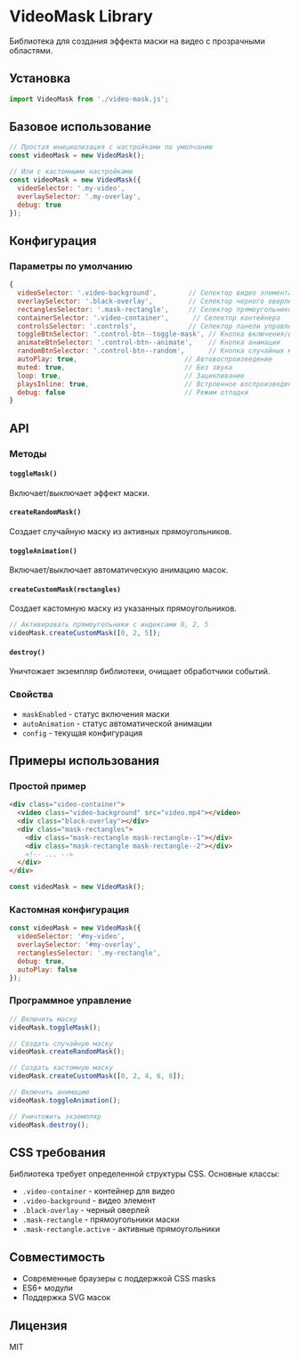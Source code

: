 # VideoMask Library

Библиотека для создания эффекта маски на видео с прозрачными областями.

## Установка

```javascript
import VideoMask from './video-mask.js';
```

## Базовое использование

```javascript
// Простая инициализация с настройками по умолчанию
const videoMask = new VideoMask();

// Или с кастомными настройками
const videoMask = new VideoMask({
  videoSelector: '.my-video',
  overlaySelector: '.my-overlay',
  debug: true
});
```

## Конфигурация

### Параметры по умолчанию

```javascript
{
  videoSelector: '.video-background',        // Селектор видео элемента
  overlaySelector: '.black-overlay',         // Селектор черного оверлея
  rectanglesSelector: '.mask-rectangle',     // Селектор прямоугольников маски
  containerSelector: '.video-container',      // Селектор контейнера
  controlsSelector: '.controls',             // Селектор панели управления
  toggleBtnSelector: '.control-btn--toggle-mask', // Кнопка включения/выключения маски
  animateBtnSelector: '.control-btn--animate',    // Кнопка анимации
  randomBtnSelector: '.control-btn--random',      // Кнопка случайных масок
  autoPlay: true,                           // Автовоспроизведение
  muted: true,                              // Без звука
  loop: true,                               // Зацикливание
  playsInline: true,                        // Встроенное воспроизведение
  debug: false                              // Режим отладки
}
```

## API

### Методы

#### `toggleMask()`
Включает/выключает эффект маски.

#### `createRandomMask()`
Создает случайную маску из активных прямоугольников.

#### `toggleAnimation()`
Включает/выключает автоматическую анимацию масок.

#### `createCustomMask(rectangles)`
Создает кастомную маску из указанных прямоугольников.

```javascript
// Активировать прямоугольники с индексами 0, 2, 5
videoMask.createCustomMask([0, 2, 5]);
```



#### `destroy()`
Уничтожает экземпляр библиотеки, очищает обработчики событий.

### Свойства

- `maskEnabled` - статус включения маски
- `autoAnimation` - статус автоматической анимации
- `config` - текущая конфигурация

## Примеры использования

### Простой пример

```html
<div class="video-container">
  <video class="video-background" src="video.mp4"></video>
  <div class="black-overlay"></div>
  <div class="mask-rectangles">
    <div class="mask-rectangle mask-rectangle--1"></div>
    <div class="mask-rectangle mask-rectangle--2"></div>
    <!-- ... -->
  </div>
</div>
```

```javascript
const videoMask = new VideoMask();
```

### Кастомная конфигурация

```javascript
const videoMask = new VideoMask({
  videoSelector: '#my-video',
  overlaySelector: '#my-overlay',
  rectanglesSelector: '.my-rectangle',
  debug: true,
  autoPlay: false
});
```

### Программное управление

```javascript
// Включить маску
videoMask.toggleMask();

// Создать случайную маску
videoMask.createRandomMask();

// Создать кастомную маску
videoMask.createCustomMask([0, 2, 4, 6, 8]);

// Включить анимацию
videoMask.toggleAnimation();

// Уничтожить экземпляр
videoMask.destroy();
```

## CSS требования

Библиотека требует определенной структуры CSS. Основные классы:

- `.video-container` - контейнер для видео
- `.video-background` - видео элемент
- `.black-overlay` - черный оверлей
- `.mask-rectangle` - прямоугольники маски
- `.mask-rectangle.active` - активные прямоугольники

## Совместимость

- Современные браузеры с поддержкой CSS masks
- ES6+ модули
- Поддержка SVG масок

## Лицензия

MIT 
